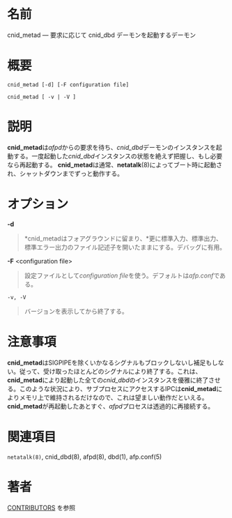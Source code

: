 # 名前

cnid_metad — 要求に応じて cnid_dbd デーモンを起動するデーモン

# 概要

`cnid_metad [-d] [-F configuration file]`

`cnid_metad [ -v | -V ]`

# 説明

**cnid_metad**は*afpd*からの要求を待ち、*cnid_dbd*デーモンのインスタンスを起動する。一度起動した*cnid_dbd*インスタンスの状態を絶えず把握し、もし必要なら再起動する。 **cnid_metad**は通常、**netatalk**(8)によってブート時に起動され、シャットダウンまでずっと動作する。

# オプション

**-d**

> *cnid_metadはフォアグラウンドに留まり、*更に標準入力、標準出力、標準エラー出力のファイル記述子を開いたままにする。デバッグに有用。

**-F** <configuration file\>

> 設定ファイルとして*configuration
file*を使う。デフォルトは*afp.conf*である。

`-v, -V`

> バージョンを表示してから終了する。

# 注意事項

**cnid_metad**はSIGPIPEを除くいかなるシグナルもブロックしないし補足もしない。従って、受け取ったほとんどのシグナルにより終了する。これは、**cnid_metad**により起動した全ての*cnid_dbd*のインスタンスを優雅に終了させる。このような状況により、サブプロセスにアクセスするIPCは**cnid_metad**によりメモリ上で維持されるだけなので、これは望ましい動作だといえる。**cnid_metad**が再起動したあとすぐ、*afpd*プロセスは透過的に再接続する。

# 関連項目

`netatalk(8)`, cnid_dbd(8), afpd(8), dbd(1), afp.conf(5)

# 著者

[CONTRIBUTORS](https://netatalk.io/contributors) を参照

